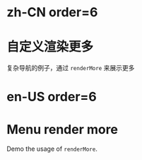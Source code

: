 # zh-CN order=6

# 自定义渲染更多

复杂导航的例子，通过 `renderMore` 来展示更多

# en-US order=6

# Menu render more

Demo the usage of `renderMore`.
